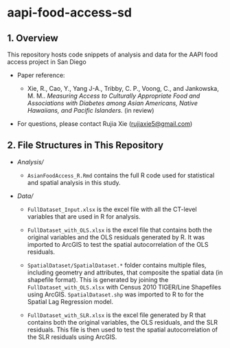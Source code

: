 # aapi-food-access-sd

## 1. Overview
This repository hosts code snippets of analysis and data for the AAPI food access project in San Diego

- Paper reference:
    - Xie, R., Cao, Y., Yang J-A., Tribby, C. P., Voong, C., and Jankowska, M. M.. *Measuring Access to Culturally Appropriate Food and Associations with Diabetes among Asian Americans, Native Hawaiians, and Pacific Islanders.* (in review)

- For questions, please contact Rujia Xie (rujiaxie5@gmail.com)


## 2. File Structures in This Repository

- *Analysis/*
	- `AsianFoodAccess_R.Rmd` contains the full R code used for statistical and spatial analysis in this study.

- *Data/*
	- `FullDataset_Input.xlsx` is the excel file with all the CT-level variables that are used in R for analysis. 

	- `FullDataset_with_OLS.xlsx` is the excel file that contains both the original variables and the OLS residuals generated by R.  It was imported to ArcGIS to test the spatial autocorrelation of the OLS residuals.

	- `SpatialDataset/SpatialDataset.*` folder contains multiple files, including geometry and attributes, that composite the spatial data (in shapefile format). This is generated by joining the `FullDataset_with_OLS.xlsx` with Census 2010 TIGER/Line Shapefiles using ArcGIS. `SpatialDataset.shp` was imported to R to for the Spatial Lag Regression model. 

	- `FullDataset_with_SLR.xlsx` is the excel file generated by R that contains both the original variables, the OLS residuals, and the SLR residuals.  This file is then used to test the spatial autocorrelation of the SLR residuals using ArcGIS.
